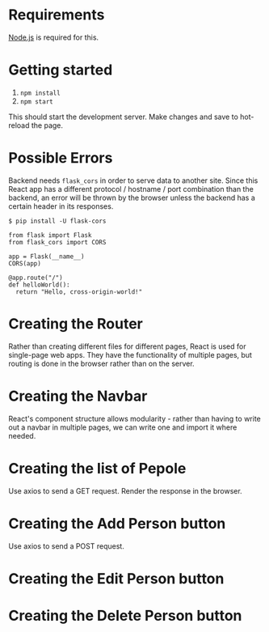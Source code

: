 # Requirements

[Node.js](https://nodejs.org/en/download) is required for this.

# Getting started

1. `npm install` 
2. `npm start`

This should start the development server. Make changes and save to hot-reload the page.

# Possible Errors

Backend needs `flask_cors` in order to serve data to another site.
Since this React app has a different protocol / hostname / port combination than the backend,
an error will be thrown by the browser unless the backend has a certain header in its responses.

`$ pip install -U flask-cors`

```
from flask import Flask
from flask_cors import CORS

app = Flask(__name__)
CORS(app)

@app.route("/")
def helloWorld():
  return "Hello, cross-origin-world!"
```

# Creating the Router

Rather than creating different files for different pages, React is used for single-page
web apps. They have the functionality of multiple pages, but routing is done in the browser
rather than on the server.

# Creating the Navbar

React's component structure allows modularity - rather than having to write out a navbar in
multiple pages, we can write one and import it where needed.

# Creating the list of Pepole

Use axios to send a GET request. Render the response in the browser.

# Creating the Add Person button

Use axios to send a POST request.

# Creating the Edit Person button

# Creating the Delete Person button

#